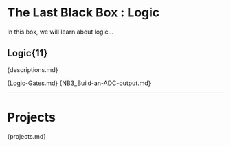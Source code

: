 # The Last Black Box : Logic
In this box, we will learn about logic...

## Logic{11}
{descriptions.md}

{Logic-Gates.md}
{NB3_Build-an-ADC-output.md}

---

# Projects
{projects.md}

